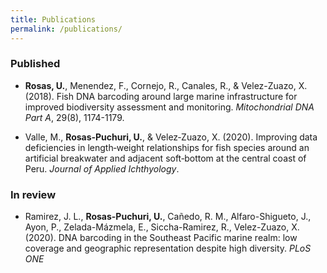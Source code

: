 ```yaml
---
title: Publications
permalink: /publications/
---
```


### Published

* __Rosas, U.__, Menendez, F., Cornejo, R., Canales, R., & Velez-Zuazo, X. (2018). Fish DNA barcoding around large marine infrastructure for improved biodiversity assessment and monitoring. *Mitochondrial DNA Part A*, 29(8), 1174-1179.

* Valle, M., __Rosas‐Puchuri, U.__, & Velez‐Zuazo, X. (2020). Improving data deficiencies in length‐weight relationships for fish species around an artificial breakwater and adjacent soft‐bottom at the central coast of Peru. *Journal of Applied Ichthyology*.

### In review

* Ramirez, J. L., __Rosas-Puchuri, U.__, Cañedo, R. M., Alfaro-Shigueto, J., Ayon, P., Zelada-Mázmela, E., Siccha-Ramirez, R., Velez-Zuazo, X. (2020). DNA barcoding in the Southeast Pacific marine realm: low coverage and geographic representation despite high diversity. *PLoS ONE*
